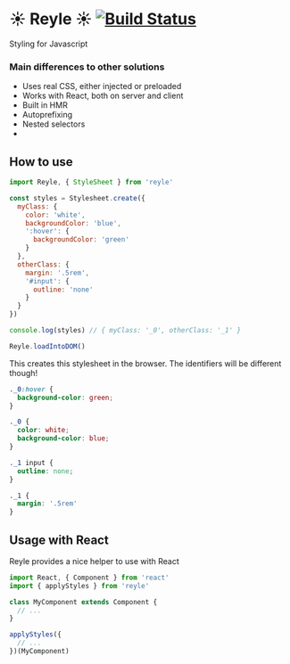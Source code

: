# :sunny: Reyle :sunny: [![Build Status](https://travis-ci.org/rrdelaney/reyle.svg?branch=master)](https://travis-ci.org/rrdelaney/reyle)

Styling for Javascript

### Main differences to other solutions
- Uses real CSS, either injected or preloaded
- Works with React, both on server and client
- Built in HMR
- Autoprefixing
- Nested selectors
-
## How to use

```js
import Reyle, { StyleSheet } from 'reyle'

const styles = Stylesheet.create({
  myClass: {
    color: 'white',
    backgroundColor: 'blue',
    ':hover': {
      backgroundColor: 'green'
    }
  },
  otherClass: {
    margin: '.5rem',
    '#input': {
      outline: 'none'
    }
  }
})

console.log(styles) // { myClass: '_0', otherClass: '_1' }

Reyle.loadIntoDOM()
```

This creates this stylesheet in the browser. The identifiers will be different though!

```css
._0:hover {
  background-color: green;
}

._0 {
  color: white;
  background-color: blue;
}

._1 input {
  outline: none;
}

._1 {
  margin: '.5rem'
}
```

## Usage with React

Reyle provides a nice helper to use with React

```js
import React, { Component } from 'react'
import { applyStyles } from 'reyle'

class MyComponent extends Component {
  // ...
}

applyStyles({
  // ...
})(MyComponent)
```
